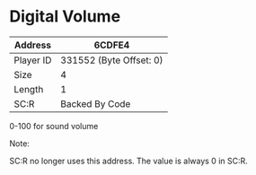 
#  Digital Volume
Address   | 6CDFE4
----------|-------------
Player ID | 331552 (Byte Offset: 0)
Size 	  | 4
Length 	  | 1
SC:R      | Backed By Code

0-100 for sound volume
Note:
SC:R no longer uses this address. The value is always 0 in SC:R.
